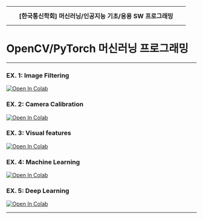 <table width="100%" border="0" cellspacing="0" cellpadding="0">
  <tr>
    <td height="50" align="center"><B>  &nbsp; &nbsp; &nbsp; [한국통신학회] 머신러닝/인공지능 기초/응용 SW 프로그래밍 &nbsp; &nbsp; &nbsp;  <BR></B></td>
  </tr>
</table>
  
# OpenCV/PyTorch 머신러닝 프로그래밍

<hr/>

### EX. 1: Image Filtering
[![Open In Colab](https://colab.research.google.com/assets/colab-badge.svg)](https://colab.research.google.com/drive/1mBC2boR_e7LzxC3FSOAjHdYtrIJjNMdu?usp=sharing)

### EX. 2: Camera Calibration
[![Open In Colab](https://colab.research.google.com/assets/colab-badge.svg)](https://colab.research.google.com/drive/1rFCDCEgSm1iMO4z7n4iOXDNtD4AEwni6?usp=sharing)

### EX. 3: Visual features
[![Open In Colab](https://colab.research.google.com/assets/colab-badge.svg)](https://colab.research.google.com/drive/1Y4i7fgfg5IdbxyFVSHZkDqVEtJM-k9BW?usp=sharing)

### EX. 4: Machine Learning
[![Open In Colab](https://colab.research.google.com/assets/colab-badge.svg)](https://colab.research.google.com/drive/10OjOW8le3l0Chw93we_TmKkdeJ1ln0d6?usp=sharing)

### EX. 5: Deep Learning
[![Open In Colab](https://colab.research.google.com/assets/colab-badge.svg)](https://colab.research.google.com/drive/1dLuuK1ceMtVjUzAkKFaPLTFv7Yc7jlpF?usp=sharing)

<hr/>
